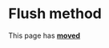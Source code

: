 # Flush method

This page has [**moved**](https://lib-docs.delphidabbler.com/IOUtils/1/API/TPJPipeFilter-Flush)
